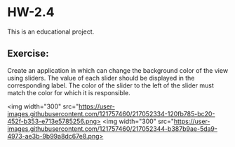 # HW-2.4

This is an educational project.
## Exercise:
Create an application in which can change the background color of the view using sliders. The value of each slider should be displayed in the corresponding label. The color of the slider to the left of the slider must match the color for which it is responsible.

<img width="300" src="https://user-images.githubusercontent.com/121757460/217052334-120fb785-bc20-452f-b353-e713e5785256.png> <img width="300" src="https://user-images.githubusercontent.com/121757460/217052344-b387b9ae-5da9-4973-ae3b-9b99a8dc67e8.png>
